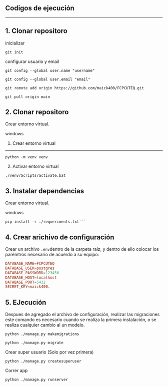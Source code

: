 ## Codigos de ejecución
***
## 1. Clonar repositoro

inicializar
```console 
git init  
```

configurar usuario y email
```console 
git config --global user.name "username"
```

```console 
git config --global user.email "email"
```

```console 
git remote add origin https://github.com/maick400/FCPCUTEQ.git
```

```console 
git pull origin main
```


## 2. Clonar repositoro

Crear entorno virtual.

windows 
1. Crear entorno virtual
***
```console 
python -m venv venv
```

2. Activar entorno virtual

```console 
./venv/Scripts/activate.bat
```

## 3. Instalar dependencias

Crear entorno virtual.

windows 


```console 
pip install -r ./requeriments.txt```
```

## 4. Crear arichivo de configuración

Crear un archivo `.env`dentro de la carpeta raíz, y dentro de ello colocar los parémtros necesario de acuerdo a su equipo: 

```conf
DATABASE_NAME=FCPCUTEQ
DATABASE_USER=postgres
DATABASE_PASSWORD=123456
DATABASE_HOST=localhost
DATABASE_PORT=5432
SECRET_KEY=maick400.
```

## 5. EJecución
Despues de agregado el archivo de configuración, realizar las migraciones este comando es necesario cuando se realiza la primera instalación, o se realiza cualquier cambio al un modelo. 

```console
python ./manage.py makemigrations
```
```console
python ./manage.py migrate
```

Crear super usuario (Solo por vez primera)
```console
python ./manage.py createsuperuser
```

Correr app 
```console
python ./manage.py runserver
```




